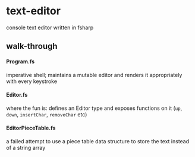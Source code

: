 # text-editor
console text editor written in fsharp

## walk-through

#### Program.fs

imperative shell; maintains a mutable editor and renders it appropriately with every keystroke

#### Editor.fs

where the fun is: defines an Editor type and exposes functions on it (`up`, `down`, `insertChar`, `removeChar` etc)

#### EditorPieceTable.fs

a failed attempt to use a piece table data structure to store the text instead of a string array
